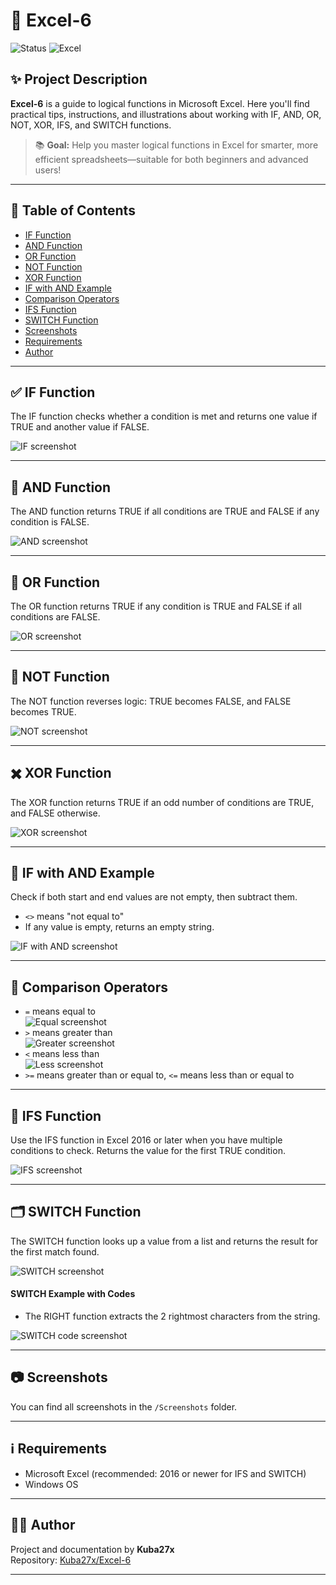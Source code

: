 # 🧮 Excel-6

![Status](https://img.shields.io/badge/status-active-brightgreen.svg)
![Excel](https://img.shields.io/badge/Microsoft-Excel-blue.svg)

## ✨ Project Description

**Excel-6** is a guide to logical functions in Microsoft Excel. Here you'll find practical tips, instructions, and illustrations about working with IF, AND, OR, NOT, XOR, IFS, and SWITCH functions.

> 📚 **Goal:** Help you master logical functions in Excel for smarter, more efficient spreadsheets—suitable for both beginners and advanced users!

---

## 📒 Table of Contents

- [IF Function](#-if-function)
- [AND Function](#-and-function)
- [OR Function](#-or-function)
- [NOT Function](#-not-function)
- [XOR Function](#-xor-function)
- [IF with AND Example](#-if-with-and-example)
- [Comparison Operators](#-comparison-operators)
- [IFS Function](#-ifs-function)
- [SWITCH Function](#-switch-function)
- [Screenshots](#-screenshots)
- [Requirements](#-requirements)
- [Author](#-author)

---

## ✅ IF Function

The IF function checks whether a condition is met and returns one value if TRUE and another value if FALSE.

![IF screenshot](Screenshots/If.png)

---

## 🔗 AND Function

The AND function returns TRUE if all conditions are TRUE and FALSE if any condition is FALSE.

![AND screenshot](Screenshots/And.png)

---

## 🔀 OR Function

The OR function returns TRUE if any condition is TRUE and FALSE if all conditions are FALSE.

![OR screenshot](Screenshots/Or.png)

---

## 🚫 NOT Function

The NOT function reverses logic: TRUE becomes FALSE, and FALSE becomes TRUE.

![NOT screenshot](Screenshots/Not.png)

---

## ✖️ XOR Function

The XOR function returns TRUE if an odd number of conditions are TRUE, and FALSE otherwise.

![XOR screenshot](Screenshots/Xor.png)

---

## 🧩 IF with AND Example

Check if both start and end values are not empty, then subtract them.
- `<>` means "not equal to"
- If any value is empty, returns an empty string.

![IF with AND screenshot](Screenshots/IfAnd.png)

---

## 🔎 Comparison Operators

- `=` means equal to  
  ![Equal screenshot](Screenshots/Equal.png)
- `>` means greater than  
  ![Greater screenshot](Screenshots/Greater.png)
- `<` means less than  
  ![Less screenshot](Screenshots/Less.png)
- `>=` means greater than or equal to, `<=` means less than or equal to

---

## 📝 IFS Function

Use the IFS function in Excel 2016 or later when you have multiple conditions to check. Returns the value for the first TRUE condition.

![IFS screenshot](Screenshots/Ifs.png)

---

## 🗂️ SWITCH Function

The SWITCH function looks up a value from a list and returns the result for the first match found.

![SWITCH screenshot](Screenshots/Switch.png)

#### SWITCH Example with Codes

- The RIGHT function extracts the 2 rightmost characters from the string.

![SWITCH code screenshot](Screenshots/Switch1.png)

---

## 📷 Screenshots

You can find all screenshots in the `/Screenshots` folder.

---

## ℹ️ Requirements

- Microsoft Excel (recommended: 2016 or newer for IFS and SWITCH)
- Windows OS

---

## 👨‍💻 Author

Project and documentation by **Kuba27x**  
Repository: [Kuba27x/Excel-6](https://github.com/Kuba27x/Excel-6)

---

